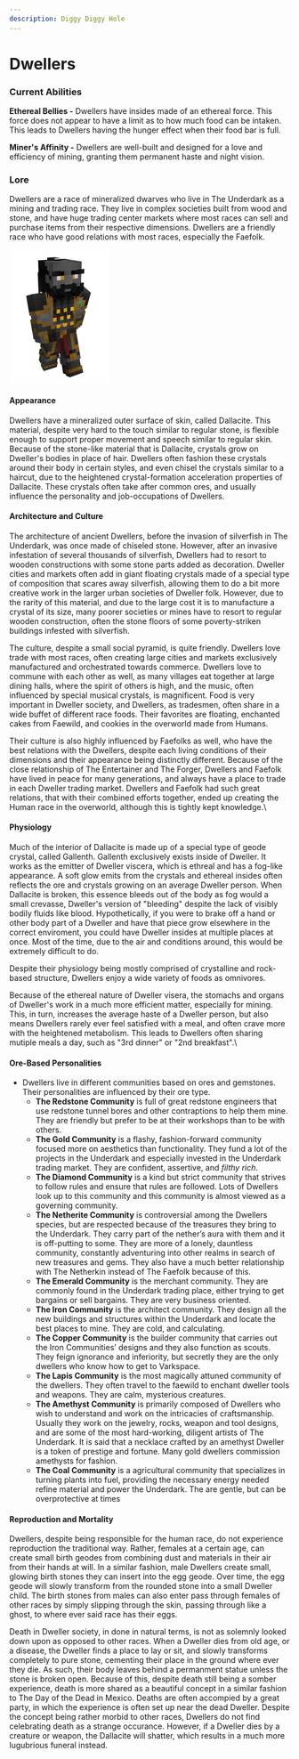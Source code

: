 ```yaml
---
description: Diggy Diggy Hole
---
```


# Dwellers

### Current Abilities

**Ethereal Bellies -** Dwellers have insides made of an ethereal force. This force does not appear to have a limit as to how much food can be intaken. This leads to Dwellers having the hunger effect when their food bar is full.

**Miner's Affinity -** Dwellers are well-built and designed for a love and efficiency of mining, granting them permanent haste and night vision.

### Lore

Dwellers are a race of mineralized dwarves who live in The Underdark as a mining and trading race. They live in complex societies built from wood and stone, and have huge trading center markets where most races can sell and purchase items from their respective dimensions. Dwellers are a friendly race who have good relations with most races, especially the Faefolk.

![Dweller](../../../../.gitbook/assets/dall.png)

#### Appearance

Dwellers have a mineralized outer surface of skin, called Dallacite. This material, despite very hard to the touch similar to regular stone, is flexible enough to support proper movement and speech similar to regular skin. Because of the stone-like material that is Dallacite, crystals grow on Dweller's bodies in place of hair. Dwellers often fashion these crystals around their body in certain styles, and even chisel the crystals similar to a haircut, due to the heightened crystal-formation acceleration properties of Dallacite. These crystals often take after common ores, and usually influence the personality and job-occupations of Dwellers.

#### Architecture and Culture

The architecture of ancient Dwellers, before the invasion of silverfish in The Underdark, was once made of chiseled stone. However, after an invasive infestation of several thousands of silverfish, Dwellers had to resort to wooden constructions with some stone parts added as decoration. Dweller cities and markets often add in giant floating crystals made of a special type of composition that scares away silverfish, allowing them to do a bit more creative work in the larger urban societies of Dweller folk. However, due to the rarity of this material, and due to the large cost it is to manufacture a crystal of its size, many poorer societies or mines have to resort to regular wooden construction, often the stone floors of some poverty-striken buildings infested with silverfish.

The culture, despite a small social pyramid, is quite friendly. Dwellers love trade with most races, often creating large cities and markets exclusively manufactured and orchestrated towards commerce. Dwellers love to commune with each other as well, as many villages eat together at large dining halls, where the spirit of others is high, and the music, often influenced by special musical crystals, is magnificent. Food is very important in Dweller society, and Dwellers, as tradesmen, often share in a wide buffet of different race foods. Their favorites are floating, enchanted cakes from Faewild, and cookies in the overworld made from Humans.

Their culture is also highly influenced by Faefolks as well, who have the best relations with the Dwellers, despite each living conditions of their dimensions and their appearance being distinctly different. Because of the close relationship of The Entertainer and The Forger, Dwellers and Faefolk have lived in peace for many generations, and always have a place to trade in each Dweller trading market. Dwellers and Faefolk had such great relations, that with their combined efforts together, ended up creating the Human race in the overworld, although this is tightly kept knowledge.\


#### Physiology

Much of the interior of Dallacite is made up of a special type of geode crystal, called Gallenth. Gallenth exclusively exists inside of Dweller. It works as the emitter of Dweller viscera, which is ethreal and has a fog-like appearance. A soft glow emits from the crystals and ethereal insides often reflects the ore and crystals growing on an average Dweller person. When Dallacite is broken, this essence bleeds out of the body as fog would a small crevasse, Dweller's version of "bleeding" despite the lack of visibly bodily fluids like blood. Hypothetically, if you were to brake off a hand or other body part of a Dweller and have that piece grow elsewhere in the correct enviroment, you could have Dweller insides at multiple places at once. Most of the time, due to the air and conditions around, this would be extremely difficult to do.

Despite their physiology being mostly comprised of crystalline and rock-based structure, Dwellers enjoy a wide variety of foods as omnivores.

Because of the ethereal nature of Dweller visera, the stomachs and organs of Dweller's work in a much more efficient matter, especially for mining. This, in turn, increases the average haste of a Dweller person, but also means Dwellers rarely ever feel satisfied with a meal, and often crave more with the heightened metabolism. This leads to Dwellers often sharing mutiple meals a day, such as "3rd dinner" or "2nd breakfast".\


#### Ore-Based Personalities

* Dwellers live in different communities based on ores and gemstones. Their personalities are influenced by their ore type.
  * **The Redstone Community** is full of great redstone engineers that use redstone tunnel bores and other contraptions to help them mine. They are friendly but prefer to be at their workshops than to be with others.
  * **The Gold Community** is a flashy, fashion-forward community focused more on aesthetics than functionality. They fund a lot of the projects in the Underdark and especially invested in the Underdark trading market. They are confident, assertive, and _filthy rich_.
  * **The Diamond Community** is a kind but strict community that strives to follow rules and ensure that rules are followed. Lots of Dwellers look up to this community and this community is almost viewed as a governing community.
  * **The Netherite Community** is controversial among the Dwellers species, but are respected because of the treasures they bring to the Underdark. They carry part of the nether’s aura with them and it is off-putting to some. They are more of a lonely, dauntless community, constantly adventuring into other realms in search of new treasures and gems. They also have a much better relationship with The Netherkin instead of The Faefolk because of this.
  * **The Emerald Community** is the merchant community. They are commonly found in the Underdark trading place, either trying to get bargains or sell bargains. They are very business oriented.
  * **The Iron Community** is the architect community. They design all the new buildings and structures within the Underdark and locate the best places to mine. They are cold, and calculating.
  * **The Copper Community** is the builder community that carries out the Iron Communities’ designs and they also function as scouts. They feign ignorance and inferiority, but secretly they are the only dwellers who know how to get to Varkspace.
  * **The Lapis Community** is the most magically attuned community of the dwellers. They often travel to the faewild to enchant dweller tools and weapons. They are calm, mysterious creatures.
  * **The Amethyst Community** is primarily composed of Dwellers who wish to understand and work on the intricacies of craftsmanship. Usually they work on the jewelry, rocks, weapon and tool designs, and are some of the most hard-working, diligent artists of The Underdark. It is said that a necklace crafted by an amethyst Dweller is a token of prestige and fortune. Many gold dwellers commission amethysts for fashion.
  * **The Coal Community** is a agricultural community that specializes in turning plants into fuel, providing the necessary energy needed refine material and power the Underdark. The are gentle, but can be overprotective at times

#### Reproduction and Mortality

Dwellers, despite being responsible for the human race, do not experience reproduction the traditional way. Rather, females at a certain age, can create small birth geodes from combining dust and materials in their air from their hands at will. In a similar fashion, male Dwellers create small, glowing birth stones they can insert into the egg geode. Over time, the egg geode will slowly transform from the rounded stone into a small Dweller child. The birth stones from males can also enter pass through females of other races by simply slipping through the skin, passing through like a ghost, to where ever said race has their eggs.

Death in Dweller society, in done in natural terms, is not as solemnly looked down upon as opposed to other races. When a Dweller dies from old age, or a disease, the Dweller finds a place to lay or sit, and slowly transforms completely to pure stone, cementing their place in the ground where ever they die. As such, their body leaves behind a permanment statue unless the stone is broken open. Because of this, despite death still being a somber experience, death is more shared as a beautiful concept in a similar fashion to The Day of the Dead in Mexico. Deaths are often accompied by a great party, in which the experience is often set up near the dead Dweller. Despite the concept being rather morbid to other races, Dwellers do not find celebrating death as a strange occurance. However, if a Dweller dies by a creature or weapon, the Dallacite will shatter, which results in a much more lugubrious funeral instead.
